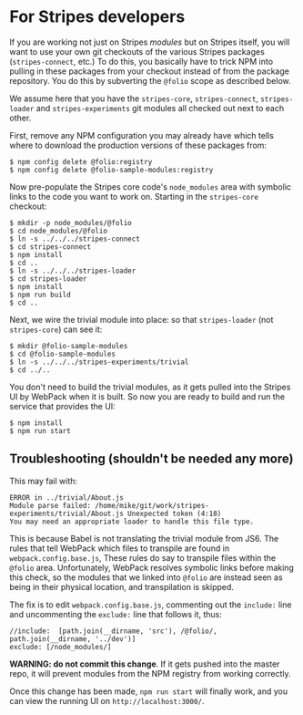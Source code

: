 # For Stripes developers

If you are working not just on Stripes _modules_ but on Stripes
itself, you will want to use your own git checkouts of the various
Stripes packages (`stripes-connect`, etc.) To do this, you basically
have to trick NPM into pulling in these packages from your checkout
instead of from the package repository. You do this by subverting the
`@folio` scope as described below.

We assume here that you have the
`stripes-core`,
`stripes-connect`,
`stripes-loader`
and
`stripes-experiments`
git modules all checked out next to each other. 

First, remove any NPM configuration you may already have which tells where
to download the production versions of these packages from:

	$ npm config delete @folio:registry
	$ npm config delete @folio-sample-modules:registry

Now pre-populate the Stripes core code's `node_modules` area with symbolic
links to the code you want to work on. Starting in the `stripes-core`
checkout:

	$ mkdir -p node_modules/@folio
	$ cd node_modules/@folio
	$ ln -s ../../../stripes-connect
	$ cd stripes-connect
	$ npm install
	$ cd ..
	$ ln -s ../../../stripes-loader
	$ cd stripes-loader
	$ npm install
	$ npm run build
	$ cd ..

Next, we wire the trivial module into place: so that `stripes-loader`
(not `stripes-core`) can see it:

	$ mkdir @folio-sample-modules
	$ cd @folio-sample-modules
	$ ln -s ../../../stripes-experiments/trivial
	$ cd ../..

You don't need to build the trivial modules, as it gets pulled into the
Stripes UI by WebPack when it is built. So now you are ready to build
and run the service that provides the UI:

	$ npm install
	$ npm run start

## Troubleshooting (shouldn't be needed any more)

This may fail with:

	ERROR in ../trivial/About.js
	Module parse failed: /home/mike/git/work/stripes-experiments/trivial/About.js Unexpected token (4:18)
	You may need an appropriate loader to handle this file type.

This is because Babel is not translating the trivial module from JS6. The
rules that tell WebPack which files to transpile are found in
`webpack.config.base.js`, These rules do say to transpile files
within the `@folio` area. Unfortunately, WebPack resolves symbolic
links before making this check, so the modules that we linked into
`@folio` are instead seen as being in their physical location, and
transpilation is skipped.

The fix is to edit `webpack.config.base.js`, commenting out the
`include:` line and uncommenting the `exclude:` line that follows it,
thus:

	//include:  [path.join(__dirname, 'src'), /@folio/, path.join(__dirname, '../dev')]
	exclude: [/node_modules/]

**WARNING: do not commit this change**. If it gets pushed into the
master repo, it will prevent modules from the NPM registry from
working correctly.

Once this change has been made, `npm run start` will finally work, and
you can view the running UI on `http://localhost:3000/`.

